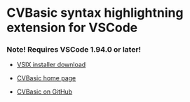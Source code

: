 # CVBasic syntax highlightning extension for VSCode 

### Note! Requires VSCode 1.94.0 or later!
* [VSIX installer download](https://github.com/scomx/cvbasic-vscode-ext/releases)

* [CVBasic home page](https://nanochess.org/cvbasic.html) 
* [CVBasic on GitHub](https://github.com/nanochess/CVBasic)

